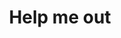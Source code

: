 ---
hackday: 28-cardiff
title: Help me out
summary: 'Getting out and about whatever your needs - supporting pedestrian route
  planning for people with a wide range of abilities'
thumbnail: help_me_out.jpg
team:
- Kerry Hood
- Ben Morris
- Dylan Jones
- Edward Jones
- Mim Gibbs
about: We have been developing a needs based application to support people to be able
  to plan safe and tolerable routes to get out and about in their community.  This
  has been based on a needs mapping, data on hazards and supportive features from
  both publicly available and user entered data. It aims to allow for time varying
  route features such as impact of weather (rain, wind) as well as the opportunity
  to specify total route restrictions (such as total elevation).
links:
  presentation: https://docs.google.com/presentation/d/1vvht37MXhhH8l3VOEbaH0TQLagEX2S53S95QFeHkWvg/edit?usp=sharing
---